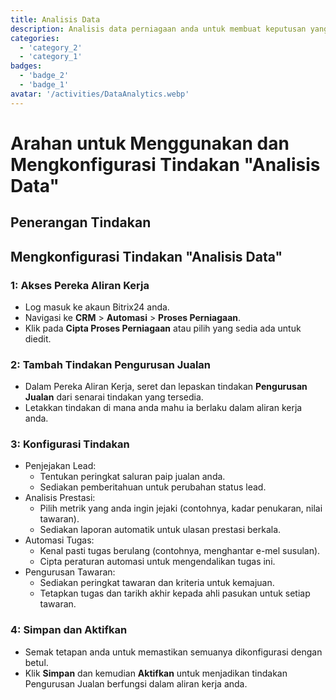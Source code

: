 ```yaml
---
title: Analisis Data
description: Analisis data perniagaan anda untuk membuat keputusan yang berinformasi.
categories: 
  - 'category_2'
  - 'category_1'
badges: 
  - 'badge_2'
  - 'badge_1'
avatar: '/activities/DataAnalytics.webp'
---
```

# Arahan untuk Menggunakan dan Mengkonfigurasi Tindakan "Analisis Data"

## Penerangan Tindakan

## **Mengkonfigurasi Tindakan "Analisis Data"**

### 1: Akses Pereka Aliran Kerja
- Log masuk ke akaun Bitrix24 anda.
- Navigasi ke **CRM** > **Automasi** > **Proses Perniagaan**.
- Klik pada **Cipta Proses Perniagaan** atau pilih yang sedia ada untuk diedit.

### 2: Tambah Tindakan Pengurusan Jualan
- Dalam Pereka Aliran Kerja, seret dan lepaskan tindakan **Pengurusan Jualan** dari senarai tindakan yang tersedia.
- Letakkan tindakan di mana anda mahu ia berlaku dalam aliran kerja anda.

### 3: Konfigurasi Tindakan
- Penjejakan Lead:
  - Tentukan peringkat saluran paip jualan anda.
  - Sediakan pemberitahuan untuk perubahan status lead.
- Analisis Prestasi:
  - Pilih metrik yang anda ingin jejaki (contohnya, kadar penukaran, nilai tawaran).
  - Sediakan laporan automatik untuk ulasan prestasi berkala.
- Automasi Tugas:
  - Kenal pasti tugas berulang (contohnya, menghantar e-mel susulan).
  - Cipta peraturan automasi untuk mengendalikan tugas ini.
- Pengurusan Tawaran:
  - Sediakan peringkat tawaran dan kriteria untuk kemajuan.
  - Tetapkan tugas dan tarikh akhir kepada ahli pasukan untuk setiap tawaran.

### 4: Simpan dan Aktifkan
- Semak tetapan anda untuk memastikan semuanya dikonfigurasi dengan betul.
- Klik **Simpan** dan kemudian **Aktifkan** untuk menjadikan tindakan Pengurusan Jualan berfungsi dalam aliran kerja anda.
